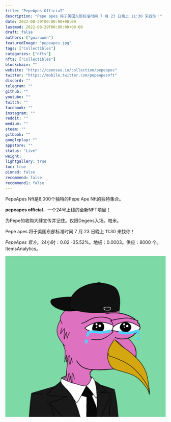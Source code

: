 ```yaml
---
title: "PepeApes OfficiaI"
description: "Pepe apes 将于美国东部标准时间 7 月 23 日晚上 11:30 来找你！"
date: 2022-08-29T00:00:00+08:00
lastmod: 2022-08-29T00:00:00+08:00
draft: false
authors: ["guiruwen"]
featuredImage: "pepeapes.jpg"
tags: ["Collectibles"]
categories: ["nfts"]
nfts: ["Collectibles"]
blockchain: ""
website: "https://opensea.io/collection/pepeapes"
twitter: "https://mobile.twitter.com/pepeapesnft"
discord: ""
telegram: ""
github: ""
youtube: ""
twitch: ""
facebook: ""
instagram: ""
reddit: ""
medium: ""
steam: ""
gitbook: ""
googleplay: ""
appstore: ""
status: "Live"
weight: 
lightgallery: true
toc: true
pinned: false
recommend: false
recommend1: false
---
```

PepeApes Nft是8,000个独特的Pepe Ape Nft的独特集合。

**pepeapes official**，一个24号上线的全新NFT项目！

为Pepe的收购大肆宣传并记住。仅限Degens入场。帕米。

Pepe apes 将于美国东部标准时间 7 月 23 日晚上 11:30 来找你！

*PepeApes 官方*。24小时：0.02 -35.52%。地板：0.0003。供应：8000 个。ItemsAnalytics。



![nft](01.gif)

